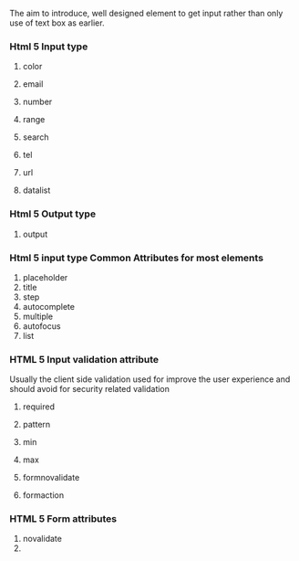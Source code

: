 The aim to introduce, well designed element to get input rather than only use of text box as earlier.

### Html 5 Input type

1. color

2. email

3. number

4. range

5. search

6. tel

7. url

8. datalist


### Html 5 Output type

1. output

### Html 5 input type Common Attributes for most elements

1. placeholder
2. title
3. step
4. autocomplete
5. multiple
6. autofocus
7. list

### HTML 5 Input validation attribute

Usually the client side validation used for improve the user experience and should avoid for security related validation

1. required

2. pattern

3. min

4. max

5. formnovalidate
6. formaction

### HTML 5 Form attributes

1. novalidate
2. 


